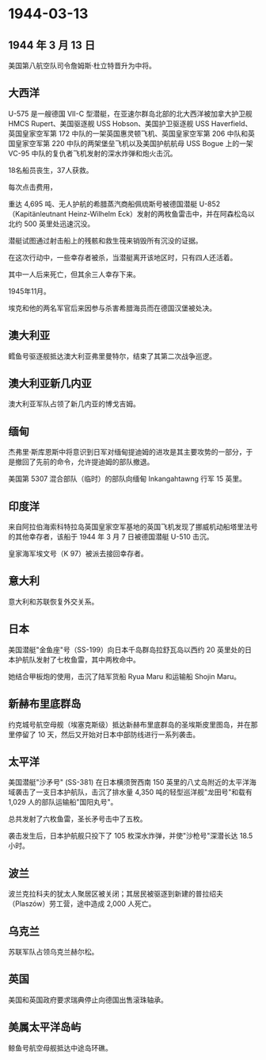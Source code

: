 # 1944-03-13

## 1944 年 3 月 13 日

美国第八航空队司令詹姆斯·杜立特晋升为中将。

## 大西洋

U-575 是一艘德国 VII-C 型潜艇，在亚速尔群岛北部的北大西洋被加拿大护卫舰
HMCS Rupert、美国驱逐舰 USS Hobson、美国护卫驱逐舰 USS
Haverfield、英国皇家空军第 172 中队的一架英国惠灵顿飞机、英国皇家空军第
206 中队和英国皇家空军第 220 中队的两架堡垒飞机以及美国护航航母 USS
Bogue 上的一架 VC-95 中队的复仇者飞机发射的深水炸弹和炮火击沉。

18名船员丧生，37人获救。

每次点击费用，

重达 4,695 吨、无人护航的希腊蒸汽商船佩琉斯号被德国潜艇
U-852（Kapitänleutnant Heinz-Wilhelm
Eck）发射的两枚鱼雷击中，并在阿森松岛以北约 500 英里处迅速沉没。

潜艇试图通过射击船上的残骸和救生筏来销毁所有沉没的证据。

在这次行动中，一些幸存者被杀，当潜艇离开该地区时，只有四人还活着。

其中一人后来死亡，但其余三人幸存下来。

1945年11月。

埃克和他的两名军官后来因参与杀害希腊海员而在德国汉堡被处决。

## 澳大利亚

鳕鱼号驱逐舰抵达澳大利亚弗里曼特尔，结束了其第二次战争巡逻。

## 澳大利亚新几内亚

澳大利亚军队占领了新几内亚的博戈吉姆。

## 缅甸

杰弗里·斯库恩斯中将意识到日军对缅甸提迪姆的进攻是其主要攻势的一部分，于是撤回了先前的命令，允许提迪姆的部队撤退。

美国第 5307 混合部队（临时）的部队向缅甸 Inkangahtawng 行军 15 英里。

## 印度洋

来自阿拉伯海索科特拉岛英国皇家空军基地的英国飞机发现了挪威机动船塔里法号的其他幸存者，该船于
1944 年 3 月 7 日被德国潜艇 U-510 击沉。

皇家海军埃文号（K 97）被派去接回幸存者。

## 意大利

意大利和苏联恢复外交关系。

## 日本

美国潜艇"金鱼座"号（SS-199）向日本千岛群岛拉舒瓦岛以西约 20
英里处的日本护航队发射了七枚鱼雷，其中两枚命中。

她结合甲板炮的使用，击沉了陆军货船 Ryua Maru 和运输船 Shojin Maru。

## 新赫布里底群岛

约克城号航空母舰（埃塞克斯级）抵达新赫布里底群岛的圣埃斯皮里图岛，并在那里停留了
10 天，然后又开始对日本中部防线进行一系列袭击。

## 太平洋

美国潜艇"沙矛号" (SS-381) 在日本横须贺西南 150
英里的八丈岛附近的太平洋海域袭击了一支日本护航队，击沉了排水量 4,350
吨的轻型巡洋舰"龙田号"和载有 1,029 人的部队运输船"国阳丸号"。

总共发射了六枚鱼雷，圣长矛号击中了五枚。

袭击发生后，日本护航舰只投下了 105 枚深水炸弹，并使"沙枪号"深潜长达 18.5
小时。

## 波兰

波兰克拉科夫的犹太人聚居区被关闭；其居民被驱逐到新建的普拉绍夫（Plaszów）劳工营，途中造成
2,000 人死亡。

## 乌克兰

苏联军队占领乌克兰赫尔松。

## 英国

美国和英国政府要求瑞典停止向德国出售滚珠轴承。

## 美属太平洋岛屿

鲸鱼号航空母舰抵达中途岛环礁。

